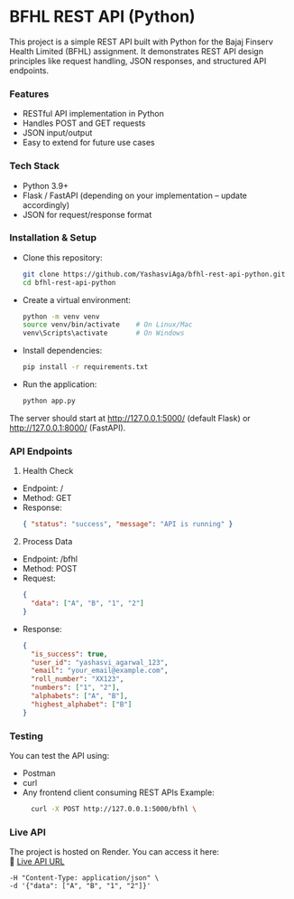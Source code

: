 # BFHL REST API (Python)

This project is a simple REST API built with Python for the Bajaj Finserv Health Limited (BFHL) assignment.
It demonstrates REST API design principles like request handling, JSON responses, and structured API endpoints.

### Features
- RESTful API implementation in Python
- Handles POST and GET requests
- JSON input/output
- Easy to extend for future use cases

### Tech Stack
- Python 3.9+
- Flask / FastAPI (depending on your implementation – update accordingly)
- JSON for request/response format

### Installation & Setup
- Clone this repository:
  ```bash
  git clone https://github.com/YashasviAga/bfhl-rest-api-python.git
  cd bfhl-rest-api-python
- Create a virtual environment:
  ```bash
  python -m venv venv
  source venv/bin/activate    # On Linux/Mac
  venv\Scripts\activate       # On Windows
- Install dependencies:
  ```bash
  pip install -r requirements.txt
- Run the application:
  ```bash
  python app.py

The server should start at http://127.0.0.1:5000/ (default Flask) or http://127.0.0.1:8000/ (FastAPI).

### API Endpoints
1. Health Check
- Endpoint: /
- Method: GET
- Response:
  ```json
  { "status": "success", "message": "API is running" }

2. Process Data
- Endpoint: /bfhl
- Method: POST
- Request:
  ```json
  {
    "data": ["A", "B", "1", "2"]
  }
- Response:
  ```json
  {
    "is_success": true,
    "user_id": "yashasvi_agarwal_123",
    "email": "your_email@example.com",
    "roll_number": "XX123",
    "numbers": ["1", "2"],
    "alphabets": ["A", "B"],
    "highest_alphabet": ["B"]
  }

### Testing
You can test the API using:
- Postman
- curl
- Any frontend client consuming REST APIs
  Example:
  ```bash
    curl -X POST http://127.0.0.1:5000/bfhl \

### Live API

The project is hosted on Render. You can access it here:  
🔗 [Live API URL](https://bfhl-rest-api-python.onrender.com)

    -H "Content-Type: application/json" \
    -d '{"data": ["A", "B", "1", "2"]}'
